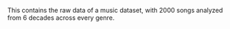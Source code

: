 This contains the raw data of a music dataset, with 2000 songs analyzed from 6 decades across every genre.
